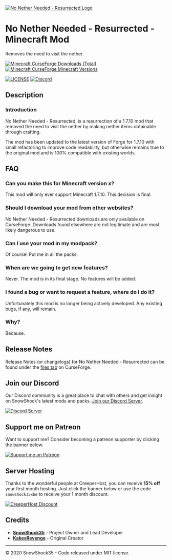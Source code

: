 [![No Nether Needed - Resurrected Logo](https://cdn.snowshock35.com/mods/nnn-resurrected/logo_1024.png)](https://curseforge.com/minecraft/mc-mods/no-nether-needed-resurrected)

# No Nether Needed - Resurrected - Minecraft Mod

Removes the need to visit the nether.

[![Minecraft CurseForge Downloads (Total)](http://cf.way2muchnoise.eu/full_407458_downloads.svg?badge_style=for_the_badge)](https://curseforge.com/minecraft/mc-mods/no-nether-needed-resurrected)
[![Minecraft CurseForge Minecraft Versions](http://cf.way2muchnoise.eu/versions/407458.svg?badge_style=for_the_badge)](https://curseforge.com/minecraft/mc-mods/no-nether-needed-resurrected)

[![LICENSE](https://img.shields.io/github/license/snowshock35/no-nether-needed?style=for-the-badge)](https://github.com/snowshock35/no-nether-needed/blob/master/LICENSE)
[![Discord](https://img.shields.io/discord/284709326189494282?color=7289da&label=Discord&style=for-the-badge)](https://discord.gg/r6xEGbz)

## Description

### Introduction

No Nether Needed - Resurrected, is a resurrection of a 1.7.10 mod that removed the need to visit the nether by making nether items obtainable through crafting.

The mod has been updated to the latest version of Forge for 1.7.10 with small refactoring to improve code readability, but otherwise remains true to the original mod and is 100% compatible with existing worlds.

## FAQ

### Can you make this for Minecraft version x?

This mod will only ever support Minecraft 1.7.10. This decision is final.

### Should I download your mod from other websites?

No Nether Needed - Resurrected downloads are only available on CurseForge. Downloads found elsewhere are not legitimate and are most likely dangerous to use.

### Can I use your mod in my modpack?

Of course! Put me in all the packs.

### When are we going to get new features?

Never. The mod is in its final stage. No features will be added.

### I found a bug or want to request a feature, where do I do it?

Unfortunately this mod is no longer being actively developed. Any existing bugs, if any, will remain.

### Why?

Because.

## Release Notes

Release Notes (or changelogs) for No Nether Needed - Resurrected can be found under the [files tab](https://curseforge.com/minecraft/mc-mods//no-nether-needed-resurrected/files) on CurseForge.

## Join our Discord

Our Discord community is a great place to chat with others and get insight on SnowShock's latest mods and packs. [Join our Discord Server](https://discord.gg/r6xEGbz).

[![Discord Server](https://cdn.snowshock35.com/misc/discord-logo_wordmark_black_sm.png)](https://discord.gg/H4FUqrj)

## Support me on Patreon

Want to support me? Consider becoming a patreon supporter by clicking the banner below.

[![Support me on Patreon](https://cdn.snowshock35.com/misc/patreon_wordmark_black_sm.png)](https://patreon.com/snowshock35)

## Server Hosting

Thanks to the wonderful people at CreeperHost, you can receive **15% off** your first month hosting. Just click the banner below or use the code `snowshock35xbe` to receive your 1 month discount.

[![CreeperHost Discount](https://cdn.snowshock35.com/misc/ch_snowshock35xbe.png)](http://partners.creeper.host/r/snowshock35xbe)

## Credits

- **[SnowShock35](https://linktr.ee/snowshock35)** - Project Owner and Lead Developer
- **[KakesRevenge](https://github.com/KakesRevenge)** - Original Creator

---

&copy; 2020 SnowShock35 - Code released under MIT license.
